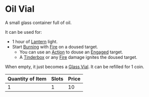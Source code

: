 # Oil Vial

A small glass container full of oil.

It can be used for:

- 1 hour of [Lantern](../25%20Coins/Lantern.md) light.
- Start [Burning](../../../Game%20Procedures/Conditions/Burning.md) with [Fire](../../../Game%20Procedures/Combat/Damage%20Types/Fire.md) on a doused target.
	- You can use an [Action](../../../Game%20Procedures/Core%20Procedures/Action.md) to douse an [Engaged](../../../Game%20Procedures/Conditions/Engaged.md) target.
	- A [Tinderbox](Tinderbox.md) or any [Fire](../../../Game%20Procedures/Combat/Damage%20Types/Fire.md) damage ignites the doused target.

When empty, it just becomes a [Glass Vial](Glass%20Vial.md). It can be refilled for 1 coin.

| Quantity of Item | Slots | Price |
| ---------------- | ----- | ----- |
| 1                | 1     | 10    |
